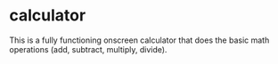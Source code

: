 # calculator

This is a fully functioning onscreen calculator that does the basic math operations (add, subtract, multiply, divide).